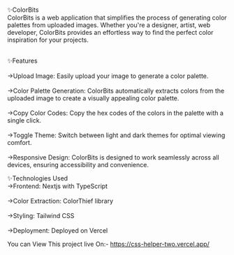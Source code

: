 <br>✨ColorBits</br>
 ColorBits is a web application that simplifies the process of generating color palettes from uploaded images. Whether you're a designer, 
 artist, web developer, ColorBits provides an effortless way to find the perfect color inspiration for your projects.

<br>✨Features</br>
<br>->Upload Image: Easily upload your image to generate a color palette.</br>
<br>->Color Palette Generation: ColorBits automatically extracts colors from the uploaded image to create a visually appealing color palette.</br>
<br>->Copy Color Codes: Copy the hex codes of the colors in the palette with a single click.</br>
<br>->Toggle Theme: Switch between light and dark themes for optimal viewing comfort.</br>
<br>->Responsive Design: ColorBits is designed to work seamlessly across all devices, ensuring accessibility and convenience.</br>



✨Technologies Used
<br>->Frontend: Nextjs with TypeScript</br>
<br>->Color Extraction: ColorThief library</br>
<br>->Styling: Tailwind CSS</br>
<br>->Deployment: Deployed on Vercel</br>

You can View This project live On:- https://css-helper-two.vercel.app/
